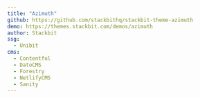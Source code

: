 ```yaml
---
title: "Azimuth"
github: https://github.com/stackbithq/stackbit-theme-azimuth
demo: https://themes.stackbit.com/demos/azimuth
author: Stackbit
ssg:
  - Unibit
cms:
  - Contentful
  - DatoCMS
  - Forestry
  - NetlifyCMS
  - Sanity
---
```

